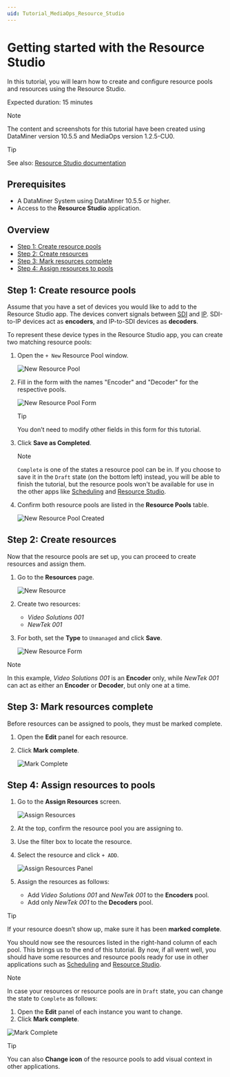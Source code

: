 ```yaml
---
uid: Tutorial_MediaOps_Resource_Studio
---
```


# Getting started with the Resource Studio

In this tutorial, you will learn how to create and configure resource pools and resources using the Resource Studio.

Expected duration: 15 minutes

> [!NOTE]  
> The content and screenshots for this tutorial have been created using DataMiner version 10.5.5 and MediaOps version 1.2.5-CU0.

> [!TIP]  
> See also: [Resource Studio documentation](xref:MO_Resource_Studio)

## Prerequisites

- A DataMiner System using DataMiner 10.5.5 or higher.
- Access to the **Resource Studio** application.

## Overview

- [Step 1: Create resource pools](#step-1-create-resource-pools)
- [Step 2: Create resources](#step-2-create-resources)
- [Step 3: Mark resources complete](#step-3-mark-resources-complete)
- [Step 4: Assign resources to pools](#step-4-assign-resources-to-pools)

## Step 1: Create resource pools

Assume that you have a set of devices you would like to add to the Resource Studio app. The devices convert signals between [SDI](https://en.wikipedia.org/wiki/Serial_digital_interface) and [IP](https://en.wikipedia.org/wiki/Internet_Protocol). SDI-to-IP devices act as **encoders**, and IP-to-SDI devices as **decoders**.

To represent these device types in the Resource Studio app, you can create two matching resource pools:

1. Open the `+ New` Resource Pool window.

   ![New Resource Pool](~/solutions/images/Resource_Studio_New_Resource_Pool.png)

1. Fill in the form with the names "Encoder" and "Decoder" for the respective pools.

   ![New Resource Pool Form](~/solutions/images/Resource_Studio_New_Resource_Pool_Form.png)

   > [!TIP]  
   > You don’t need to modify other fields in this form for this tutorial.

1. Click **Save as Completed**.

   > [!NOTE]
   > `Complete` is one of the states a resource pool can be in. If you choose to save it in the `Draft` state (on the bottom left) instead, you will be able to finish the tutorial, but the resource pools won't be available for use in the other apps like [Scheduling](xref:MO_Scheduling) and [Resource Studio](xref:MO_Resource_Studio).

1. Confirm both resource pools are listed in the **Resource Pools** table.

   ![New Resource Pool Created](~/solutions/images/Resource_Studio_New_Resource_Pools_Created.png)

## Step 2: Create resources

Now that the resource pools are set up, you can proceed to create resources and assign them.

1. Go to the **Resources** page.

   ![New Resource](~/solutions/images/Resource_Studio_New_Resource.png)

1. Create two resources:
   - *Video Solutions 001*
   - *NewTek 001*

1. For both, set the **Type** to `Unmanaged` and click **Save**.

   ![New Resource Form](~/solutions/images/Resource_Studio_New_Resource_Form.png)

> [!NOTE]  
> In this example, *Video Solutions 001* is an **Encoder** only, while *NewTek 001* can act as either an **Encoder** or **Decoder**, but only one at a time.

## Step 3: Mark resources complete

Before resources can be assigned to pools, they must be marked complete.

1. Open the **Edit** panel for each resource.

1. Click **Mark complete**.

   ![Mark Complete](~/solutions/images/Resource_Studio_Resource_Mark_Complete.png)

## Step 4: Assign resources to pools

1. Go to the **Assign Resources** screen.

   ![Assign Resources](~/solutions/images/Resource_Studio_Assign_Resources.png)

1. At the top, confirm the resource pool you are assigning to.

1. Use the filter box to locate the resource.

1. Select the resource and click `+ ADD`.

   ![Assign Resources Panel](~/solutions/images/Resource_Studio_Assign_Resources_Panel.png)

1. Assign the resources as follows:
   - Add *Video Solutions 001* and *NewTek 001* to the **Encoders** pool.
   - Add only *NewTek 001* to the **Decoders** pool.

> [!TIP]  
> If your resource doesn’t show up, make sure it has been **marked complete**.

You should now see the resources listed in the right-hand column of each pool. This brings us to the end of this tutorial. By now, if all went well, you should have some resources and resource pools ready for use in other applications such as [Scheduling](xref:MO_Scheduling) and [Resource Studio](xref:MO_Resource_Studio).

> [!NOTE]
> In case your resources or resource pools are in `Draft` state, you can change the state to `Complete` as follows:
> 1. Open the **Edit** panel of each instance you want to change.
> 1. Click **Mark complete**.

![Mark Complete](~/solutions/images/Resource_Studio_Mark_Complete.png)

> [!TIP]  
> You can also **Change icon** of the resource pools to add visual context in other applications.